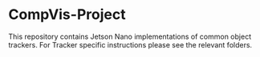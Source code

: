 # CompVis-Project

This repository contains Jetson Nano implementations of common object trackers.
For Tracker specific instructions please see the relevant folders.
